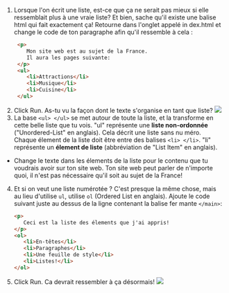 1. Lorsque l'on écrit une liste, est-ce que ça ne serait pas mieux si elle ressemblait plus à une vraie liste? Et bien, sache qu'il existe une balise html qui fait exactement ça! Retourne dans l'onglet appelé in
dex.html et change le code de ton paragraphe afin qu'il ressemble à cela : 
   ```html
    <p>
       Mon site web est au sujet de la France.
       Il aura les pages suivante:
    </p>
    <ul>
       <li>Attractions</li>
       <li>Musique</li>
       <li>Cuisine</li>
    </ul>
   ```
2. Click Run. As-tu vu la façon dont le texte s'organise en tant que liste? 
![](/assets/egUnorderedList.png)
3. La base `<ul> </ul>` se met autour de toute la liste, et la transforme en cette belle liste que tu vois. "ul" représente une **liste non-ordonnée** ("Unordered-List" en anglais). Cela décrit une liste sans nu
méro. Chaque élement de la liste doit être entre des balises `<li> </li>`. "li" représente un **élement de liste** (abbréviation de "List Item" en anglais).
 * Change le texte dans les élements de la liste pour le contenu que tu voudrais avoir sur ton site web. Ton site web peut parler de n'importe quoi, il n'est pas nécessaire qu'il soit au sujet de la France!
4. Et si on veut une liste numérotée ? C'est presque la même chose, mais au lieu d'utilise `ul`, utilise `ol` (Ordered List en anglais). Ajoute le code suivant juste au dessus de la ligne contenant la balise fer
mante `</main>`:
   ```html
   <p>
      Ceci est la liste des élements que j'ai appris!
   </p>
   <ol>
      <li>En-têtes</li>
      <li>Paragraphes</li>
      <li>Une feuille de style</li>
      <li>Listes!</li>
   </ol>
   ```
5. Click Run. Ca devrait ressembler à ça désormais! ![](/assets/egOrderedList.png)

